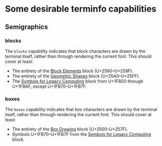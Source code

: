 # Some desirable terminfo capabilities

## Semigraphics

### blocks

The `blocks` capability indicates that block characters are drawn by the
terminal itself, rather than through rendering the current font. This should
cover at least:

* The entirety of the [Block Elements](https://www.unicode.org/charts/PDF/U2580.pdf)
   block (U+2580–U+259F).
* The entirety of the [Geometric Shapes](https://www.unicode.org/charts/PDF/U25A0.pdf)
   block (U+25A0–U+25FF).
* The [Symbols for Legacy Computing](https://www.unicode.org/charts/PDF/U1FB00.pdf)
   block from U+1FB00 through U+1FBAF, except U+1FB70–U+1FB7F.

### boxes

The `boxes` capability indicates that box characters are drawn by the terminal
itself, rather than through rendering the current font. This should cover at
least:

* The entirety of the [Box Drawing](https://www.unicode.org/charts/PDF/U2500.pdf)
   block (U+2500–U+257F).
* Symbols U+1FB70–U+1FB7F from the [Symbols for Legacy Computing](https://www.unicode.org/charts/PDF/U1FB00.pdf) block.
